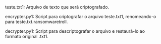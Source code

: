 teste.txt1: Arquivo de texto que será criptografado.

encrypter.py1: Script para criptografar o arquivo teste.txt1, renomeando-o para teste.txt.ransomwaretroll.

decrypter.py1: Script para descriptografar o arquivo e restaurá-lo ao formato original .txt1.
